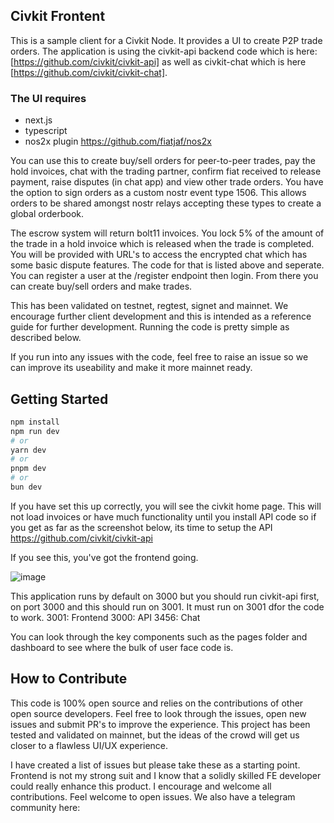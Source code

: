 ## Civkit Frontent

This is a sample client for a Civkit Node. It provides a UI to create P2P trade orders. The application is using the civkit-api backend code which is here: [https://github.com/civkit/civkit-api] as well as civkit-chat which is here [https://github.com/civkit/civkit-chat].

### The UI requires 
- next.js
- typescript
- nos2x plugin https://github.com/fiatjaf/nos2x


You can use this to create buy/sell orders for peer-to-peer trades, pay the hold invoices, chat with the trading partner, confirm fiat received to release payment, raise disputes (in chat app) and view other trade orders. You have the option to sign orders as a custom nostr event type 1506. This allows orders to be shared amongst nostr relays accepting these types to create a global orderbook. 

The escrow system will return bolt11 invoices. You lock 5% of the amount of the trade in a hold invoice which is released when the trade is completed. You will be provided with URL's to access the encrypted chat which has some basic dispute features. The code for that is listed above and seperate. You can register a user at the /register endpoint then login. From there you can create buy/sell orders and make trades.

This has been validated on testnet, regtest, signet and mainnet. We encourage further client development and this is intended as a reference guide for further development. Running the code is pretty simple as described below.

If you run into any issues with the code, feel free to raise an issue so we can improve its useability and make it more mainnet ready.

## Getting Started

```bash
npm install 
npm run dev
# or
yarn dev
# or
pnpm dev
# or
bun dev
```

If you have set this up correctly, you will see the civkit home page. This will not load invoices or have much functionality until you install API code so if you get as far as the screenshot below, its time to setup the API https://github.com/civkit/civkit-api

If you see this, you've got the frontend going.

![image](https://github.com/user-attachments/assets/548b3df7-77c3-4f4a-bdcf-66af6b174e8f)

This application runs by default on 3000 but you should run civkit-api first, on port 3000 and this should run on 3001. It must run on 3001 dfor the code to work.
3001: Frontend
3000: API
3456: Chat

You can look through the key components such as the pages folder and dashboard to see where the bulk of user face code is.

## How to Contribute

This code is 100% open source and relies on the contributions of other open source developers. Feel free to look through the issues, open new issues and submit PR's to improve the experience. This project has been tested and validated on mainnet, but the ideas of the crowd will get us closer to a flawless UI/UX experience.

I have created a list of issues but please take these as a starting point. Frontend is not my strong suit and I know that a solidly skilled FE developer could really enhance this product. I encourage and welcome all contributions. Feel welcome to open issues. We also have a telegram community here: 


